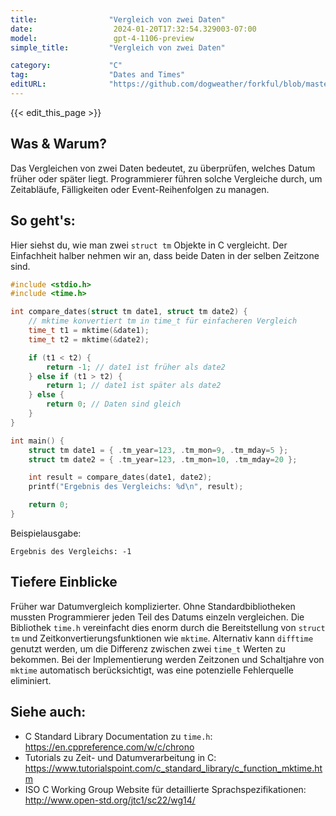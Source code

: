 ```yaml
---
title:                "Vergleich von zwei Daten"
date:                  2024-01-20T17:32:54.329003-07:00
model:                 gpt-4-1106-preview
simple_title:         "Vergleich von zwei Daten"

category:             "C"
tag:                  "Dates and Times"
editURL:              "https://github.com/dogweather/forkful/blob/master/content/de/c/comparing-two-dates.md"
---
```


{{< edit_this_page >}}

## Was & Warum?
Das Vergleichen von zwei Daten bedeutet, zu überprüfen, welches Datum früher oder später liegt. Programmierer führen solche Vergleiche durch, um Zeitabläufe, Fälligkeiten oder Event-Reihenfolgen zu managen.

## So geht's:
Hier siehst du, wie man zwei `struct tm` Objekte in C vergleicht. Der Einfachheit halber nehmen wir an, dass beide Daten in der selben Zeitzone sind.

```C
#include <stdio.h>
#include <time.h>

int compare_dates(struct tm date1, struct tm date2) {
    // mktime konvertiert tm in time_t für einfacheren Vergleich
    time_t t1 = mktime(&date1);
    time_t t2 = mktime(&date2);

    if (t1 < t2) {
        return -1; // date1 ist früher als date2
    } else if (t1 > t2) {
        return 1; // date1 ist später als date2
    } else {
        return 0; // Daten sind gleich
    }
}

int main() {
    struct tm date1 = { .tm_year=123, .tm_mon=9, .tm_mday=5 };
    struct tm date2 = { .tm_year=123, .tm_mon=10, .tm_mday=20 };

    int result = compare_dates(date1, date2);
    printf("Ergebnis des Vergleichs: %d\n", result);

    return 0;
}
```

Beispielausgabe:

```
Ergebnis des Vergleichs: -1
```

## Tiefere Einblicke
Früher war Datumvergleich komplizierter. Ohne Standardbibliotheken mussten Programmierer jeden Teil des Datums einzeln vergleichen. Die Bibliothek `time.h` vereinfacht dies enorm durch die Bereitstellung von `struct tm` und Zeitkonvertierungsfunktionen wie `mktime`. Alternativ kann `difftime` genutzt werden, um die Differenz zwischen zwei `time_t` Werten zu bekommen. Bei der Implementierung werden Zeitzonen und Schaltjahre von `mktime` automatisch berücksichtigt, was eine potenzielle Fehlerquelle eliminiert.

## Siehe auch:
- C Standard Library Documentation zu `time.h`: https://en.cppreference.com/w/c/chrono
- Tutorials zu Zeit- und Datumverarbeitung in C: https://www.tutorialspoint.com/c_standard_library/c_function_mktime.htm
- ISO C Working Group Website für detaillierte Sprachspezifikationen: http://www.open-std.org/jtc1/sc22/wg14/

